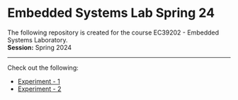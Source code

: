 # Embedded Systems Lab Spring 24
The following repository is created for the course EC39202 - Embedded Systems Laboratory. <br>
**Session:** Spring 2024
****
Check out the following:
- [Experiment - 1](/Experiment%20-%201/) <br>
- [Experiment - 2](/Experiment%20-%202/) <br>

